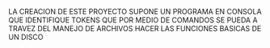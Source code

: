 LA CREACION DE ESTE PROYECTO SUPONE UN PROGRAMA EN CONSOLA QUE IDENTIFIQUE TOKENS QUE POR MEDIO DE COMANDOS SE PUEDA A TRAVEZ DEL MANEJO DE ARCHIVOS HACER LAS FUNCIONES BASICAS DE UN DISCO



